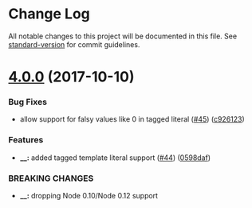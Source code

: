 # Change LogAll notable changes to this project will be documented in this file. See [standard-version](https://github.com/conventional-changelog/standard-version) for commit guidelines.<a name="4.0.0"></a># [4.0.0](https://github.com/yargs/y18n/compare/v3.2.1...v4.0.0) (2017-10-10)### Bug Fixes* allow support for falsy values like 0 in tagged literal ([#45](https://github.com/yargs/y18n/issues/45)) ([c926123](https://github.com/yargs/y18n/commit/c926123))### Features* **__:** added tagged template literal support ([#44](https://github.com/yargs/y18n/issues/44)) ([0598daf](https://github.com/yargs/y18n/commit/0598daf))### BREAKING CHANGES* **__:** dropping Node 0.10/Node 0.12 support